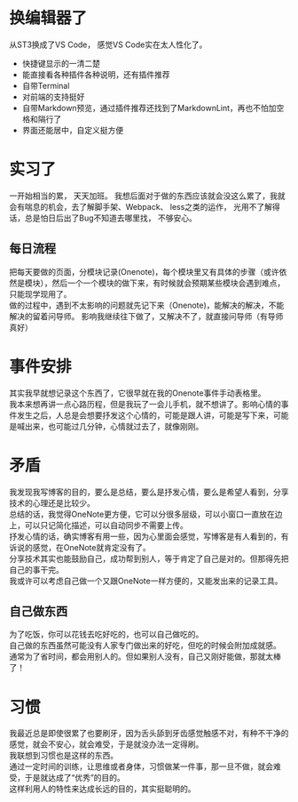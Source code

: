 [mTime]:#(1538756586657)
<!---
一个月了，中间好忙没时间写，要总结也写在了Onenote里，幸好我不靠写博客混饭吃。 有好多东西想说
--->

# 换编辑器了

从ST3换成了VS Code， 感觉VS Code实在太人性化了。  

* 快捷键显示的一清二楚
* 能直接看各种插件各种说明，还有插件推荐
* 自带Terminal
* 对前端的支持挺好
* 自带Markdown预览，通过插件推荐还找到了MarkdownLint，再也不怕加空格和隔行了
* 界面还能居中，自定义挺方便

# 实习了

一开始相当的累， 天天加班。 我想后面对于做的东西应该就会没这么累了，我就会有喘息的机会，去了解脚手架、Webpack、 less之类的运作， 光用不了解得话，总是怕日后出了Bug不知道去哪里找， 不够安心。  

## 每日流程

把每天要做的页面，分模块记录(Onenote)，每个模块里又有具体的步骤（或许依然是模块），然后一个一个模块的做下来，有时候就会预期某些模块会遇到难点，只能现学现用了。  
做的过程中，遇到不太影响的问题就先记下来（Onenote)，能解决的解决，不能解决的留着问导师。 影响我继续往下做了，又解决不了，就直接问导师（有导师真好）  

# 事件安排

其实我早就想记录这个东西了，它很早就在我的Onenote事件手动表格里。  
我本来想再讲一点心路历程，但是我玩了一会儿手机，就不想讲了。影响心情的事件发生之后，人总是会想要抒发这个心情的，可能是跟人讲，可能是写下来，可能是喊出来，也可能过几分钟，心情就过去了，就像刚刚。  

# 矛盾

我发现我写博客的目的，要么是总结，要么是抒发心情，要么是希望人看到，分享技术的心理还是比较少。  
总结的话，我觉得OneNote更方便，它可以分很多层级，可以小窗口一直放在边上，可以只记简化描述，可以自动同步不需要上传。  
抒发心情的话，确实博客有用一些，因为心里面会感觉，写博客是有人看到的，有诉说的感觉，在OneNote就肯定没有了。  
分享技术其实也能鼓励自己，成功帮到别人，等于肯定了自己是对的。但那得先把自己的事干完。  
我或许可以考虑自己做一个又跟OneNote一样方便的，又能发出来的记录工具。  

## 自己做东西

为了吃饭，你可以花钱去吃好吃的，也可以自己做吃的。  
自己做的东西虽然可能没有人家专门做出来的好吃，但吃的时候会附加成就感。  
通常为了省时间，都会用别人的。但如果别人没有，自己又刚好能做，那就太棒了！

# 习惯

我最近总是即使很累了也要刷牙，因为舌头舔到牙齿感觉触感不对，有种不干净的感觉，就会不安心，就会难受，于是就没办法一定得刷。  
我联想到习惯也是这样的东西。  
通过一定时间的训练，让思维或者身体，习惯做某一件事，那一旦不做，就会难受，于是就达成了“优秀”的目的。  
这样利用人的特性来达成长远的目的，其实挺聪明的。